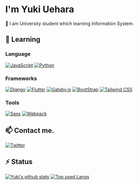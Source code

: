 # I'm Yuki Uehara

🏫 I am University student which learning Information System. 

## 🌱 Learning

### Language

[![JavaScript](https://img.shields.io/badge/-javascript-323330?style=for-the-badge&logo=javascript&logoColor=23F7DF1E)](https://developer.mozilla.org/en-US/docs/Web/JavaScript)
[![Python](https://img.shields.io/badge/-python-3776AB?style=for-the-badge&logo=python&logoColor=ffffff)](https://www.python.org/)

### Frameworks

[![Django](https://img.shields.io/badge/-django-092E20?style=for-the-badge&logo=django&logoColor=ffffff)](https://www.djangoproject.com/)
[![Flutter](https://img.shields.io/badge/-flutter-02569B?style=for-the-badge&logo=flutter&logoColor=ffffff)](https://flutter.dev/)
[![Gatsby.js](https://img.shields.io/badge/-gatsby.js-663399?style=for-the-badge&logo=gatsby&logoColor=ffffff)](https://www.gatsbyjs.com/)
[![BootStrap](https://img.shields.io/badge/-bootstrap-563D7C?style=for-the-badge&logo=bootstrap&logoColor=ffffff)](https://getbootstrap.com/)
[![Tailwind CSS](https://img.shields.io/badge/-tailwind_css-38B2AC?style=for-the-badge&logo=tailwind-css&logoColor=ffffff)](https://tailwindcss.com/)

### Tools

[![Sass](https://img.shields.io/badge/-sass-CC6699?style=for-the-badge&logo=sass&logoColor=ffffff)](https://sass-lang.com/)
[![Webpack](https://img.shields.io/badge/-webpack-2B3A42?style=for-the-badge&logo=webpack&logoColor=8DD6F9)](https://webpack.js.org/)

## 📫 Contact me.

[![Twitter](https://img.shields.io/badge/-@psnzbss-1DA1F2?style=for-the-badge&logo=twitter&logoColor=ffffff)](https://twitter.com/psnzbss)

## ⚡ Status

[![Yuki's github stats](https://readme-stats.psbss.vercel.app/api?username=psbss&hide=contribs&count_private=true&show_icons=true&theme=tokyonight)](https://github.com/psbss/)
[![Top used Langs](https://readme-stats.psbss.vercel.app/api/top-langs/?username=psbss&layout=compact&theme=tokyonight)](https://github.com/psbss/)

<!--
**psbss/psbss** is a ✨ _special_ ✨ repository because its `README.md` (this file) appears on your GitHub profile.

Here are some ideas to get you started:

- 🔭 I’m currently working on ...
- 🌱 I’m currently learning ...
- 👯 I’m looking to collaborate on ...
- 🤔 I’m looking for help with ...
- 💬 Ask me about ...
-  ...
- 😄 Pronouns: ...
- ⚡ Fun fact: ...
-->
